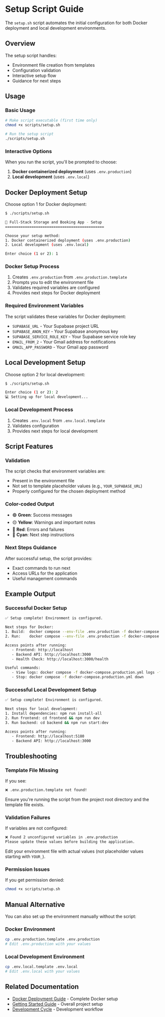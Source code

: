 # Setup Script Guide

The `setup.sh` script automates the initial configuration for both Docker deployment and local development environments.

## Overview

The setup script handles:

- Environment file creation from templates
- Configuration validation
- Interactive setup flow
- Guidance for next steps

## Usage

### Basic Usage

```bash
# Make script executable (first time only)
chmod +x scripts/setup.sh

# Run the setup script
./scripts/setup.sh
```

### Interactive Options

When you run the script, you'll be prompted to choose:

1. **Docker containerized deployment** (uses `.env.production`)
2. **Local development** (uses `.env.local`)

## Docker Deployment Setup

Choose option 1 for Docker deployment:

```bash
$ ./scripts/setup.sh

🚀 Full-Stack Storage and Booking App - Setup
=============================================

Choose your setup method:
1. Docker containerized deployment (uses .env.production)
2. Local development (uses .env.local)

Enter choice (1 or 2): 1
```

### Docker Setup Process

1. Creates `.env.production` from `.env.production.template`
2. Prompts you to edit the environment file
3. Validates required variables are configured
4. Provides next steps for Docker deployment

### Required Environment Variables

The script validates these variables for Docker deployment:

- `SUPABASE_URL` - Your Supabase project URL
- `SUPABASE_ANON_KEY` - Your Supabase anonymous key  
- `SUPABASE_SERVICE_ROLE_KEY` - Your Supabase service role key
- `EMAIL_FROM_2` - Your Gmail address for notifications
- `GMAIL_APP_PASSWORD` - Your Gmail app password

## Local Development Setup

Choose option 2 for local development:

```bash
$ ./scripts/setup.sh

Enter choice (1 or 2): 2
💻 Setting up for local development...
```

### Local Development Process

1. Creates `.env.local` from `.env.local.template`
2. Validates configuration
3. Provides next steps for local development

## Script Features

### Validation

The script checks that environment variables are:

- Present in the environment file
- Not set to template placeholder values (e.g., `YOUR_SUPABASE_URL`)
- Properly configured for the chosen deployment method

### Color-coded Output

- 🟢 **Green**: Success messages
- 🟡 **Yellow**: Warnings and important notes
- 🔴 **Red**: Errors and failures  
- 🔵 **Cyan**: Next step instructions

### Next Steps Guidance

After successful setup, the script provides:

- Exact commands to run next
- Access URLs for the application
- Useful management commands

## Example Output

### Successful Docker Setup

```bash
✅ Setup complete! Environment is configured.

Next steps for Docker:
1. Build:  docker compose --env-file .env.production -f docker-compose.production.yml build
2. Run:    docker compose --env-file .env.production -f docker-compose.production.yml up -d

Access points after running:
   - Frontend: http://localhost
   - Backend API: http://localhost:3000
   - Health Check: http://localhost:3000/health

Useful commands:
   - View logs: docker compose -f docker-compose.production.yml logs -f
   - Stop: docker compose -f docker-compose.production.yml down
```

### Successful Local Development Setup

```bash
✅ Setup complete! Environment is configured.

Next steps for local development:
1. Install dependencies: npm run install-all
2. Run frontend: cd frontend && npm run dev
3. Run backend: cd backend && npm run start:dev

Access points after running:
   - Frontend: http://localhost:5180
   - Backend API: http://localhost:3000
```

## Troubleshooting

### Template File Missing

If you see:

```bash
❌ .env.production.template not found!
```

Ensure you're running the script from the project root directory and the template file exists.

### Validation Failures

If variables are not configured:

```bash
❌ Found 2 unconfigured variables in .env.production
Please update these values before building the application.
```

Edit your environment file with actual values (not placeholder values starting with `YOUR_`).

### Permission Issues

If you get permission denied:

```bash
chmod +x scripts/setup.sh
```

## Manual Alternative

You can also set up the environment manually without the script:

### Docker Environment

```bash
cp .env.production.template .env.production
# Edit .env.production with your values
```

### Local Development Environment

```bash
cp .env.local.template .env.local  
# Edit .env.local with your values
```

## Related Documentation

- [Docker Deployment Guide](../docker-deployment.md) - Complete Docker setup
- [Getting Started Guide](../../getting-started.md) - Overall project setup
- [Development Cycle](../development-cycle.md) - Development workflow